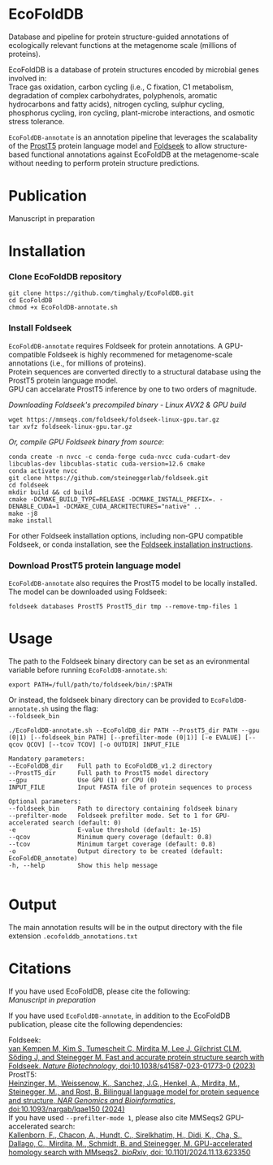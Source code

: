 # EcoFoldDB
Database and pipeline for protein structure-guided annotations of ecologically relevant functions at the metagenome scale (millions of proteins).

EcoFoldDB is a database of protein structures encoded by microbial genes involved in:  
Trace gas oxidation, carbon cycling (i.e., C fixation, C1 metabolism, degradation of complex carbohydrates, polyphenols, aromatic hydrocarbons and fatty acids), nitrogen cycling, sulphur cycling, phosphorus cycling, iron cycling, plant-microbe interactions, and osmotic stress tolerance.

```EcoFoldDB-annotate``` is an annotation pipeline that leverages the scalabality of the [ProstT5](https://doi.org/10.1093/nargab/lqae150) protein language model and [Foldseek](https://doi.org/10.1038/s41587-023-01773-0) to allow structure-based functional annotations against EcoFoldDB at the metagenome-scale without needing to perform protein structure predictions.

# Publication
Manuscript in preparation
# Installation

### Clone EcoFoldDB repository
```
git clone https://github.com/timghaly/EcoFoldDB.git
cd EcoFoldDB
chmod +x EcoFoldDB-annotate.sh
```
### Install Foldseek
```EcoFoldDB-annotate``` requires Foldseek for protein annotations. A GPU-compatible Foldseek is highly recommened for metagenome-scale annotations (i.e., for millions of proteins).  
Protein sequences are converted directly to a structural database using the ProstT5 protein language model.  
GPU can accelarate ProstT5 inference by one to two orders of magnitude. 

*Downloading Foldseek's precompiled binary - Linux AVX2 & GPU build*
```
wget https://mmseqs.com/foldseek/foldseek-linux-gpu.tar.gz
tar xvfz foldseek-linux-gpu.tar.gz
```
*Or, compile GPU Foldseek binary from source*:

```
conda create -n nvcc -c conda-forge cuda-nvcc cuda-cudart-dev libcublas-dev libcublas-static cuda-version=12.6 cmake
conda activate nvcc
git clone https://github.com/steineggerlab/foldseek.git
cd foldseek
mkdir build && cd build
cmake -DCMAKE_BUILD_TYPE=RELEASE -DCMAKE_INSTALL_PREFIX=. -DENABLE_CUDA=1 -DCMAKE_CUDA_ARCHITECTURES="native" ..
make -j8
make install
```

For other Foldseek installation options, including non-GPU compatible Foldseek, or conda installation, see the [Foldseek installation instructions](https://github.com/steineggerlab/foldseek?tab=readme-ov-file#installation).


### Download ProstT5 protein language model

```EcoFoldDB-annotate``` also requires the ProstT5 model to be locally installed.  
The model can be downloaded using Foldseek:

```
foldseek databases ProstT5 ProstT5_dir tmp --remove-tmp-files 1
```

# Usage
The path to the Foldseek binary directory can be set as an evironmental variable before running ```EcoFoldDB-annotate.sh```:
```
export PATH=/full/path/to/foldseek/bin/:$PATH
```
Or instead, the foldseek binary directory can be provided to ```EcoFoldDB-annotate.sh``` using the flag:  
``` --foldseek_bin ```


```
./EcoFoldDB-annotate.sh --EcoFoldDB_dir PATH --ProstT5_dir PATH --gpu (0|1) [--foldseek_bin PATH] [--prefilter-mode (0|1)] [-e EVALUE] [--qcov QCOV] [--tcov TCOV] [-o OUTDIR] INPUT_FILE

Mandatory parameters:
--EcoFoldDB_dir    Full path to EcoFoldDB_v1.2 directory
--ProstT5_dir      Full path to ProstT5 model directory
--gpu              Use GPU (1) or CPU (0)
INPUT_FILE         Input FASTA file of protein sequences to process

Optional parameters:
--foldseek_bin     Path to directory containing foldseek binary
--prefilter-mode   Foldseek prefilter mode. Set to 1 for GPU-accelerated search (default: 0)
-e                 E-value threshold (default: 1e-15)
--qcov             Minimum query coverage (default: 0.8)
--tcov             Minimum target coverage (default: 0.8)
-o                 Output directory to be created (default: EcoFoldDB_annotate)
-h, --help         Show this help message


```
# Output
The main annotation results will be in the output directory with the file extension ```.ecofolddb_annotations.txt```

# Citations
If you have used EcoFoldDB, please cite the following:  
*Manuscript in preparation*


If you have used ```EcoFoldDB-annotate```, in addition to the EcoFoldDB publication, please cite the following dependencies:

Foldseek:  
[van Kempen M, Kim S, Tumescheit C, Mirdita M, Lee J, Gilchrist CLM, Söding J, and Steinegger M. Fast and accurate protein structure search with Foldseek. *Nature Biotechnology*, doi:10.1038/s41587-023-01773-0 (2023)](https://doi.org/10.1038/s41587-023-01773-0)  
ProstT5:  
[Heinzinger, M., Weissenow, K., Sanchez, J.G., Henkel, A., Mirdita, M., Steinegger, M., and Rost, B. Bilingual language model for protein sequence and structure, *NAR Genomics and Bioinformatics*, doi:10.1093/nargab/lqae150 (2024)](https://doi.org/10.1093/nargab/lqae150)  
If you have used ```--prefilter-mode 1```, please also cite MMSeqs2 GPU-accelerated search:  
[Kallenborn, F., Chacon, A., Hundt, C., Sirelkhatim, H., Didi, K., Cha, S., Dallago, C., Mirdita, M., Schmidt, B. and Steinegger, M. GPU-accelerated homology search with MMseqs2. *bioRxiv*, doi: 10.1101/2024.11.13.623350](https://doi.org/10.1101/2024.11.13.623350)


